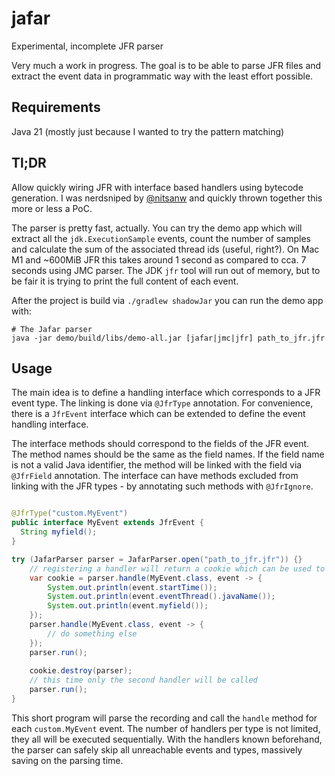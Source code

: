 # jafar
Experimental, incomplete JFR parser

Very much a work in progress. 
The goal is to be able to parse JFR files and extract the event data in programmatic way with the least effort possible.

## Requirements
Java 21 (mostly just because I wanted to try the pattern matching)

## Tl;DR
Allow quickly wiring JFR with interface based handlers using bytecode generation.
I was nerdsniped by [@nitsanw](https://github.com/nitsanw) and quickly thrown together this more or less a PoC.

The parser is pretty fast, actually. You can try the demo app which will extract all the `jdk.ExecutionSample` events,
count the number of samples and calculate the sum of the associated thread ids (useful, right?). On Mac M1 and ~600MiB
JFR this takes around 1 second as compared to cca. 7 seconds using JMC parser. The JDK `jfr` tool will run out of memory,
but to be fair it is trying to print the full content of each event.

After the project is build via `./gradlew shadowJar` you can run the demo app with:
```shell
# The Jafar parser
java -jar demo/build/libs/demo-all.jar [jafar|jmc|jfr] path_to_jfr.jfr
```

## Usage
The main idea is to define a handling interface which corresponds to a JFR event type. The linking is done via `@JfrType` 
annotation. For convenience, there is a `JfrEvent` interface which can be extended to define the event handling interface.

The interface methods should correspond to the fields of the JFR event. The method names should be the same as the field names.
If the field name is not a valid Java identifier, the method will be linked with the field via `@JfrField` annotation.
The interface can have methods excluded from linking with the JFR types - by annotating such methods with `@JfrIgnore`.

```java

@JfrType("custom.MyEvent")
public interface MyEvent extends JfrEvent {
  String myfield();
}

try (JafarParser parser = JafarParser.open("path_to_jfr.jfr")) {}
    // registering a handler will return a cookie which can be used to deregister the same handler
    var cookie = parser.handle(MyEvent.class, event -> {
        System.out.println(event.startTime());
        System.out.println(event.eventThread().javaName());
        System.out.println(event.myfield());
    });
    parser.handle(MyEvent.class, event -> {
        // do something else
    });
    parser.run();
    
    cookie.destroy(parser);
    // this time only the second handler will be called
    parser.run();
}

```

This short program will parse the recording and call the `handle` method for each `custom.MyEvent` event.
The number of handlers per type is not limited, they all will be executed sequentially.
With the handlers known beforehand, the parser can safely skip all unreachable events and types, massively saving on the parsing time.

